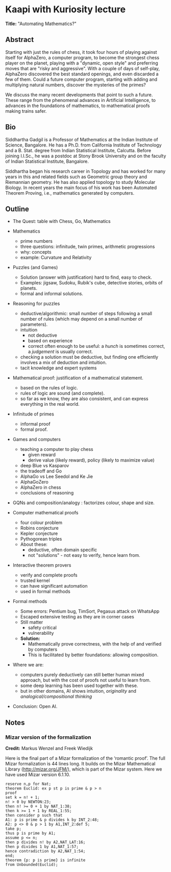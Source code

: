 # Kaapi with Kuriosity lecture

__Title:__ "Automating Mathematics?"

## Abstract

Starting with just the rules of chess, it took four hours of playing against itself for AlphaZero, a computer program, to become the strongest chess player on the planet, playing with a "dynamic, open style" and preferring moves that are "risky and aggressive". With a couple of days of self-play, AlphaZero discovered the best standard openings, and even discarded a few of them. Could a future computer program, starting with adding and multiplying natural numbers, discover the mysteries of the primes?

We discuss the many recent developments that point to such a future. These range from the phenomenal advances in Artificial Intelligence, to advances in the foundations of mathematics, to mathematical proofs making trains safer.

## Bio

Siddhartha Gadgil is a Professor of Mathematics at the Indian Institute of Science, Bangalore. He has a Ph.D. from California Institute of Technology and a B. Stat. degree from Indian Statistical Institute, Calcutta. Before joining I.I.Sc., he was a postdoc at Stony Brook University and on the faculty of Indian Statistical Institute, Bangalore.

Siddhartha began his research career in Topology and has worked for many years in this and related fields such as Geometric group theory and Riemannian geometry. He has also applied topology to study Molecular Biology. In recent years the main focus of his work has been Automated Theorem Proving, i.e., mathematics generated by computers.

## Outline

* The Quest: table with Chess, Go, Mathematics
* Mathematics
  * prime numbers
  * three questions: infinitude, twin primes, arithmetic progressions
  * why: concepts
  * example: Curvature and Relativity
* Puzzles (and Games)
  * Solution (answer with justification) hard to find, easy to check.
  * Examples: jigsaw, Sudoku, Rubik's cube, detective stories, orbits of planets.
  * formal and informal solutions.
* Reasoning for puzzles
  * deductive/algorithmic: small number of steps following a small number of rules (which may depend on a small number of parameters).
  * intuition
    * not deductive
    * based on experience
    * correct often enough to be useful: a _hunch_ is sometimes correct, a _judgement_ is usually correct.
  * checking a solution must be deductive, but finding one efficiently involves a mix of deduction and intuition.
  * tacit knowledge and expert systems

* Mathematical proof: justification of a mathematical statement.
  * based on the rules of logic.
  * rules of logic are sound (and complete).
  * so far as we know, they are also consistent, and can express everything in the real world.
* Infinitude of primes
  * informal proof
  * formal proof.
* Games and computers
  * teaching a computer to play chess
    * given reward
    * derive value (likely reward), policy (likely to maximize value)
  * deep Blue vs Kasparov
  * the tradeoff and Go
  * AlphaGo vs Lee Seedol and Ke Jie
  * AlphaGoZero
  * AlphaZero in chess
  * conclusions of reasoning
* GQNs and composition/analogy : factorizes colour, shape and size.
* Computer mathematical proofs
  * four colour problem
  * Robins conjecture
  * Kepler conjecture
  * Pythogorean triples
  * About these:
    * deductive, often domain specific
    * not "solutions" - not easy to verify, hence learn from.
* Interactive theorem provers
  * verify and complete proofs
  * trusted kernel
  * can have significant automation
  * used in formal methods
* Formal methods
  * Some errors: Pentium bug, TimSort, Pegasus attack on WhatsApp
  * Escaped extensive testing as they are in corner cases
  * Still matter
    * safety critical
    * vulnerability
  * __Solution:__
    * Mathematically prove correctness, with the help of and verified by computers
    * This is facilitated by better foundations: allowing composition.
* Where we are:
  * computers purely deductively can still better human mixed approach, but with the cost of proofs not useful to learn from.
  * some deep learning has been used together with these.
  * but in other domains, AI shows intuition, _originality_ and _analogical/compositional thinking_
* Conclusion: Open AI.

## Notes

### Mizar version of the formalization

__Credit:__ Markus Wenzel and Freek Wiedijk

Here is the final part of a Mizar formalization of the ‘romantic proof’.
The full Mizar formalization is 44 lines long. It builds on the Mizar
Mathematical Library (http://mizar.org/JFM/), which is part of the
Mizar system. Here we have used Mizar version 6.1.10.

```mizar
reserve n,p for Nat;
theorem Euclid: ex p st p is prime & p > n
proof
set k = n! + 1;
n! > 0 by NEWTON:23;
then n! >= 0 + 1 by NAT_1:38;
then k >= 1 + 1 by REAL_1:55;
then consider p such that
A1: p is prime & p divides k by INT_2:48;
A2: p <> 0 & p > 1 by A1,INT_2:def 5;
take p;
thus p is prime by A1;
assume p <= n;
then p divides n! by A2,NAT_LAT:16;
then p divides 1 by A1,NAT_1:57;
hence contradiction by A2,NAT_1:54;
end;
theorem {p: p is prime} is infinite
from Unbounded(Euclid);
```